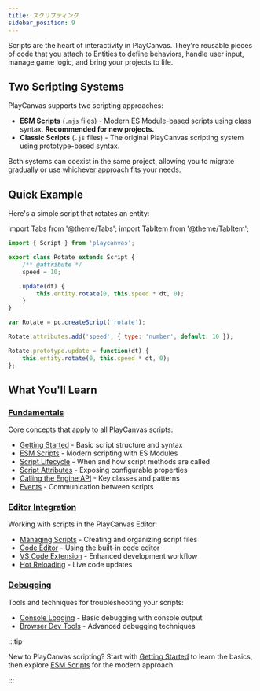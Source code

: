 ```yaml
---
title: スクリプティング
sidebar_position: 9
---
```


Scripts are the heart of interactivity in PlayCanvas. They're reusable pieces of code that you attach to Entities to define behaviors, handle user input, manage game logic, and bring your projects to life.

## Two Scripting Systems

PlayCanvas supports two scripting approaches:

* **ESM Scripts** (`.mjs` files) - Modern ES Module-based scripts using class syntax. **Recommended for new projects.**
* **Classic Scripts** (`.js` files) - The original PlayCanvas scripting system using prototype-based syntax.

Both systems can coexist in the same project, allowing you to migrate gradually or use whichever approach fits your needs.

## Quick Example

Here's a simple script that rotates an entity:

import Tabs from '@theme/Tabs';
import TabItem from '@theme/TabItem';

<Tabs defaultValue="esm" groupId='script-code'>
<TabItem value="esm" label="ESM (Recommended)">

```javascript
import { Script } from 'playcanvas';

export class Rotate extends Script {
    /** @attribute */
    speed = 10;

    update(dt) {
        this.entity.rotate(0, this.speed * dt, 0);
    }
}
```

</TabItem>
<TabItem value="classic" label="Classic">

```javascript
var Rotate = pc.createScript('rotate');

Rotate.attributes.add('speed', { type: 'number', default: 10 });

Rotate.prototype.update = function(dt) {
    this.entity.rotate(0, this.speed * dt, 0);
};
```

</TabItem>
</Tabs>

## What You'll Learn

### [Fundamentals](./fundamentals/)

Core concepts that apply to all PlayCanvas scripts:

* [Getting Started](./fundamentals/getting-started/) - Basic script structure and syntax
* [ESM Scripts](./fundamentals/esm-scripts/) - Modern scripting with ES Modules
* [Script Lifecycle](./fundamentals/script-lifecycle/) - When and how script methods are called
* [Script Attributes](./fundamentals/script-attributes/) - Exposing configurable properties
* [Calling the Engine API](./fundamentals/engine-api/) - Key classes and patterns
* [Events](./fundamentals/events/) - Communication between scripts

### [Editor Integration](./editor-users/)

Working with scripts in the PlayCanvas Editor:

* [Managing Scripts](./editor-users/managing-scripts/) - Creating and organizing script files
* [Code Editor](./editor-users/code-editor/) - Using the built-in code editor
* [VS Code Extension](./editor-users/vscode-extension/) - Enhanced development workflow
* [Hot Reloading](./editor-users/hot-reloading/) - Live code updates

### [Debugging](./debugging/)

Tools and techniques for troubleshooting your scripts:

* [Console Logging](./debugging/console-logging/) - Basic debugging with console output
* [Browser Dev Tools](./debugging/browser-dev-tools/) - Advanced debugging techniques

:::tip

New to PlayCanvas scripting? Start with [Getting Started](./fundamentals/getting-started/) to learn the basics, then explore [ESM Scripts](./fundamentals/esm-scripts/) for the modern approach.

:::
